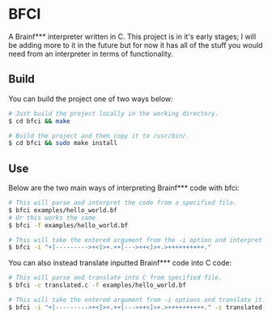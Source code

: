 # BFCI

A Brainf*** interpreter written in C. This project is in it's early stages;
I will be adding more to it in the future but for now it has all of the stuff
you would need from an interpreter in terms of functionality.


## Build

You can build the project one of two ways below:

```bash
# Just build the project locally in the working directory.
$ cd bfci && make

# Build the project and then copy it to /usr/bin/.
$ cd bfci && sudo make install
```


## Use

Below are the two main ways of interpreting Brainf*** code with bfci:

```bash
# This will parse and interpret the code from a specified file.
$ bfci examples/hello_world.bf
# Or this works the same
$ bfci -f examples/hello_world.bf

# This will take the entered argument from the -i option and interpret it.
$ bfci -i "+[--------->+<]>+.++[--->++<]>+.>++++++++++."
```

You can also instead translate inputted Brainf*** code into C code:

```bash
# This will parse and translate into C from specified file.
$ bfci -c translated.c -f examples/hello_world.bf

# This will take the entered argument from -i options and translate it.
$ bfci -i "+[--------->+<]>+.++[--->++<]>+.>++++++++++." -c translated.c.
```
